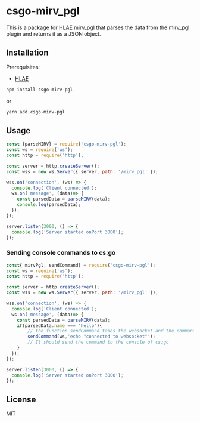 # csgo-mirv_pgl

This is a package for [HLAE mirv_pgl](https://www.advancedfx.org/download/)
that parses the data from the mirv_pgl plugin and returns it as a JSON object.

## Installation

Prerequisites:
- [HLAE](https://www.advancedfx.org/download/)

```bash
npm install csgo-mirv-pgl
```
or
```bash
yarn add csgo-mirv-pgl
```

## Usage

```js
const {parseMIRV} = require('csgo-mirv-pgl');
const ws = require('ws');
const http = require('http');

const server = http.createServer();
const wss = new ws.Server({ server, path: '/mirv_pgl' });

wss.on('connection', (ws) => {
  console.log('Client connected');
  ws.on('message', (data)=> {
    const parsedData = parseMIRV(data);
    console.log(parsedData);
  });
});

server.listen(3000, () => {
  console.log('Server started onPort 3000');
});

```

### Sending console commands to cs:go

```js
const{ mirvPgl, sendCommand} = require('csgo-mirv-pgl');
const ws = require('ws');
const http = require('http');

const server = http.createServer();
const wss = new ws.Server({ server, path: '/mirv_pgl' });

wss.on('connection', (ws) => {
  console.log('Client connected');
  ws.on('message', (data)=> {
    const parsedData = parseMIRV(data);
    if(parsedData.name === 'hello'){
        // the function sendCommand takes the websocket and the command as a string
        sendCommand(ws,'echo "connected to websocket"');
        // It should send the command to the console of cs:go
    }
  });
});

server.listen(3000, () => {
  console.log('Server started onPort 3000');
});

```


## License
MIT


